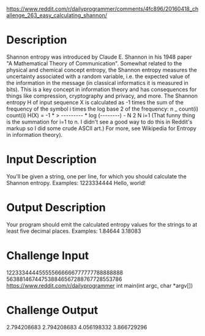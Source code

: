 https://www.reddit.com/r/dailyprogrammer/comments/4fc896/20160418_challenge_263_easy_calculating_shannon/

# Description

Shannon entropy was introduced by Claude E. Shannon in his 1948 paper "A Mathematical Theory of Communication". Somewhat related to the physical and chemical concept entropy, the Shannon entropy measures the uncertainty associated with a random variable, i.e. the expected value of the information in the message (in classical informatics it is measured in bits). This is a key concept in information theory and has consequences for things like compression, cryptography and privacy, and more.
The Shannon entropy H of input sequence X is calculated as -1 times the sum of the frequency of the symbol i times the log base 2 of the frequency:
            n
            _   count(i)          count(i)
H(X) = -1 * >   --------- * log  (--------)
            -       N          2      N
            i=1
(That funny thing is the summation for i=1 to n. I didn't see a good way to do this in Reddit's markup so I did some crude ASCII art.)
For more, see Wikipedia for Entropy in information theory).

# Input Description

You'll be given a string, one per line, for which you should calculate the Shannon entropy. Examples:
1223334444
Hello, world!

# Output Description

Your program should emit the calculated entropy values for the strings to at least five decimal places. Examples:
1.84644
3.18083

# Challenge Input

122333444455555666666777777788888888
563881467447538846567288767728553786
https://www.reddit.com/r/dailyprogrammer
int main(int argc, char *argv[])

# Challenge Output

2.794208683
2.794208683
4.056198332
3.866729296
